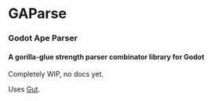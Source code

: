 # GAParse
### Godot Ape Parser
#### A gorilla-glue strength parser combinator library for Godot

Completely WIP, no docs yet.

Uses [Gut](https://github.com/bitwes/Gut).

